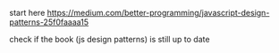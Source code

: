 start here https://medium.com/better-programming/javascript-design-patterns-25f0faaaa15

check if the book (js design patterns) is still up to date